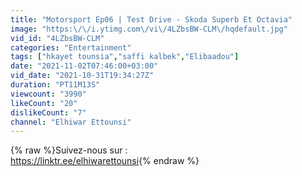 ```yaml
---
title: "Motorsport Ep06 | Test Drive - Skoda Superb Et Octavia"
image: "https:\/\/i.ytimg.com\/vi\/4LZbsBW-CLM\/hqdefault.jpg"
vid_id: "4LZbsBW-CLM"
categories: "Entertainment"
tags: ["hkayet tounsia","saffi kalbek","Elibaadou"]
date: "2021-11-02T07:46:00+03:00"
vid_date: "2021-10-31T19:34:27Z"
duration: "PT11M13S"
viewcount: "3990"
likeCount: "20"
dislikeCount: "7"
channel: "Elhiwar Ettounsi"
---
```

{% raw %}Suivez-nous sur : <br /><a rel="nofollow" target="blank" href="https://linktr.ee/elhiwarettounsi">https://linktr.ee/elhiwarettounsi</a>{% endraw %}
